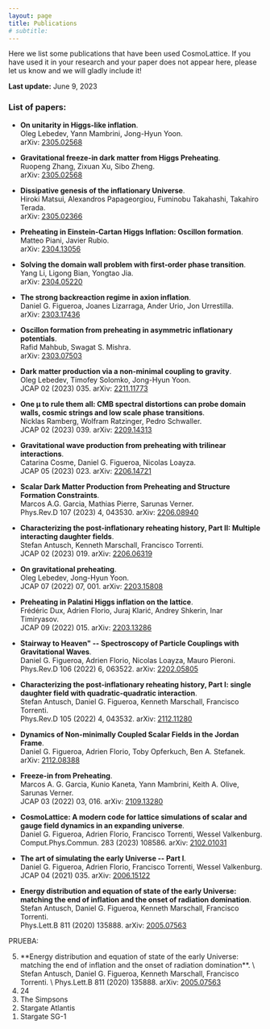 ```yaml
---
layout: page
title: Publications
# subtitle:
---
```


Here we list some publications that have been used CosmoLattice.
If you have used it in your research and your paper does not
appear here, please let us know and we will gladly include it!

**Last update:** June 9, 2023

### List of papers:

- **On unitarity in Higgs-like inflation**. \
   Oleg Lebedev, Yann Mambrini, Jong-Hyun Yoon. \
   arXiv: <a href="https://arxiv.org/abs/2305.05682" target="_blank" rel="noopener noreferrer">2305.02568</a>

- **Gravitational freeze-in dark matter from Higgs Preheating**. \
   Ruopeng Zhang, Zixuan Xu, Sibo Zheng. \
   arXiv: <a href="https://arxiv.org/abs/2305.02568" target="_blank" rel="noopener noreferrer">2305.02568</a>

- **Dissipative genesis of the inflationary Universe**. \
   Hiroki Matsui, Alexandros Papageorgiou, Fuminobu Takahashi, Takahiro Terada. \
   arXiv: <a href="https://arxiv.org/abs/2305.02366" target="_blank" rel="noopener noreferrer">2305.02366</a>

- **Preheating in Einstein-Cartan Higgs Inflation: Oscillon formation**. \
   Matteo Piani, Javier Rubio. \
   arXiv: <a href="https://arxiv.org/abs/2304.13056" target="_blank" rel="noopener noreferrer">2304.13056</a>

- **Solving the domain wall problem with first-order phase transition**. \
   Yang Li, Ligong Bian, Yongtao Jia. \
   arXiv: <a href="https://arxiv.org/abs/2304.05220" target="_blank" rel="noopener noreferrer">2304.05220</a>

- **The strong backreaction regime in axion inflation**. \
   Daniel G. Figueroa, Joanes Lizarraga, Ander Urio, Jon Urrestilla. \
   arXiv: <a href="https://arxiv.org/abs/2303.17436" target="_blank" rel="noopener noreferrer">2303.17436</a>

- **Oscillon formation from preheating in asymmetric inflationary potentials**. \
   Rafid Mahbub, Swagat S. Mishra. \
   arXiv: <a href="https://arxiv.org/abs/2303.07503" target="_blank" rel="noopener noreferrer">2303.07503</a>

- **Dark matter production via a non-minimal coupling to gravity**. \
   Oleg Lebedev, Timofey Solomko, Jong-Hyun Yoon. \
  JCAP 02 (2023) 035. arXiv: <a href="https://arxiv.org/abs/2211.11773" target="_blank" rel="noopener noreferrer">2211.11773</a>

- **One μ to rule them all: CMB spectral distortions can probe domain walls, cosmic strings and low scale phase transitions**. \
   Nicklas Ramberg, Wolfram Ratzinger, Pedro Schwaller. \
  JCAP 02 (2023) 039. arXiv: <a href="https://arxiv.org/abs/2209.14313" target="_blank" rel="noopener noreferrer">2209.14313</a>

- **Gravitational wave production from preheating with trilinear interactions**. \
  Catarina Cosme, Daniel G. Figueroa, Nicolas Loayza. \
  JCAP 05 (2023) 023. arXiv: <a href="https://arxiv.org/abs/2206.14721" target="_blank" rel="noopener noreferrer">2206.14721</a>

- **Scalar Dark Matter Production from Preheating and Structure Formation Constraints**. \
  Marcos A.G. Garcia, Mathias Pierre, Sarunas Verner. \
  Phys.Rev.D 107 (2023) 4, 043530. arXiv: <a href="https://arxiv.org/abs/2206.08940" target="_blank" rel="noopener noreferrer">2206.08940</a>

- **Characterizing the post-inflationary reheating history, Part II: Multiple interacting daughter fields**. \
  Stefan Antusch, Kenneth Marschall, Francisco Torrenti. \
  JCAP 02 (2023) 019. arXiv: <a href="https://arxiv.org/abs/2206.06319" target="_blank" rel="noopener noreferrer">2206.06319</a>

- **On gravitational preheating**. \
  Oleg Lebedev, Jong-Hyun Yoon. \
  JCAP 07 (2022) 07, 001. arXiv: <a href="https://arxiv.org/abs/2203.15808" target="_blank" rel="noopener noreferrer">2203.15808</a>

- **Preheating in Palatini Higgs inflation on the lattice**. \
  Frédéric Dux, Adrien Florio, Juraj Klarić, Andrey Shkerin, Inar Timiryasov. \
  JCAP 09 (2022) 015. arXiv: <a href="https://arxiv.org/abs/2203.13286" target="_blank" rel="noopener noreferrer">2203.13286</a>

- **Stairway to Heaven" -- Spectroscopy of Particle Couplings with Gravitational Waves**. \
  Daniel G. Figueroa, Adrien Florio, Nicolas Loayza, Mauro Pieroni. \
  Phys.Rev.D 106 (2022) 6, 063522. arXiv: <a href="https://arxiv.org/abs/2202.05805" target="_blank" rel="noopener noreferrer">2202.05805</a>

- **Characterizing the post-inflationary reheating history, Part I: single daughter field with quadratic-quadratic interaction**. \
  Stefan Antusch, Daniel G. Figueroa, Kenneth Marschall, Francisco Torrenti. \
  Phys.Rev.D 105 (2022) 4, 043532. arXiv: <a href="https://arxiv.org/abs/2112.11280" target="_blank" rel="noopener noreferrer">2112.11280</a>

- **Dynamics of Non-minimally Coupled Scalar Fields in the Jordan Frame**. \
  Daniel G. Figueroa, Adrien Florio, Toby Opferkuch, Ben A. Stefanek. \
  arXiv: <a href="https://arxiv.org/abs/2112.08388" target="_blank" rel="noopener noreferrer">2112.08388</a>

- **Freeze-in from Preheating**. \
  Marcos A. G. Garcia, Kunio Kaneta, Yann Mambrini, Keith A. Olive, Sarunas Verner. \
  JCAP 03 (2022) 03, 016. arXiv: <a href="https://arxiv.org/abs/2109.13280" target="_blank" rel="noopener noreferrer">2109.13280</a>

- **CosmoLattice: A modern code for lattice simulations of scalar and gauge field dynamics in an expanding universe**. \
  Daniel G. Figueroa, Adrien Florio, Francisco Torrenti, Wessel Valkenburg. \
  Comput.Phys.Commun. 283 (2023) 108586. arXiv: <a href="https://arxiv.org/abs/2102.01031" target="_blank" rel="noopener noreferrer">2102.01031</a>

- **The art of simulating the early Universe -- Part I**. \
  Daniel G. Figueroa, Adrien Florio, Francisco Torrenti, Wessel Valkenburg. \
  JCAP 04 (2021) 035. arXiv: <a href="https://arxiv.org/abs/2006.15122" target="_blank" rel="noopener noreferrer">2006.15122</a>

- **Energy distribution and equation of state of the early Universe: matching the end of inflation and the onset of radiation domination**. \
  Stefan Antusch, Daniel G. Figueroa, Kenneth Marschall, Francisco Torrenti. \
  Phys.Lett.B 811 (2020) 135888. arXiv: <a href="https://arxiv.org/abs/2005.07563" target="_blank" rel="noopener noreferrer">2005.07563</a>


PRUEBA: 

<ol>
  <li value="5">**Energy distribution and equation of state of the early Universe: matching the end of inflation and the onset of radiation domination**. \
  Stefan Antusch, Daniel G. Figueroa, Kenneth Marschall, Francisco Torrenti. \
  Phys.Lett.B 811 (2020) 135888. arXiv: <a href="https://arxiv.org/abs/2005.07563" target="_blank" rel="noopener noreferrer">2005.07563</a>
  
  <li value="4">24
  <li value="3">The Simpsons
  <li value="2">Stargate Atlantis
  <li value="1">Stargate SG-1
</ol>
